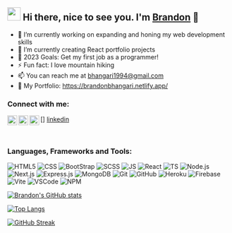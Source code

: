<h2><img src="https://emojis.slackmojis.com/emojis/images/1531849430/4246/blob-sunglasses.gif?1531849430" width="30"/> Hi there, nice to see you. I'm <a href="https://www.linkedin.com/in/brandon-bhangari/">Brandon</a> 👋</h2>

- 🔭 I’m currently working on expanding and honing my web development skills
- 🌱 I’m currently creating React portfolio projects
- 🥅 2023 Goals: Get my first job as a programmer!
- ⚡ Fun fact: I love mountain hiking
- 📫 You can reach me at bhangari1994@gmail.com
- 🚀 My Portfolio: https://brandonbhangari.netlify.app/

### Connect with me:

[<img align="left" alt="https://brandonbhangari.netlify.app/" width="22px" src="https://raw.githubusercontent.com/iconic/open-
iconic/master/svg/globe.svg" />][website]
[<img align="left" alt="Brandon | LinkedIn" width="22px" src="https://cdn.jsdelivr.net/npm/simple-icons@v3/icons/linkedin.svg" />] 
[linkedin]
[<img align="left" src="https://raw.githubusercontent.com/rahuldkjain/github-profile-readme- 
generator/master/src/images/icons/Social/leet-code.svg" alt="Brandon Bhangari" width="22px" height="22px" />][leetcode]



<br />

### Languages, Frameworks and Tools:

![HTML5](https://img.shields.io/badge/html5%20-%23E34F26.svg?&style=for-the-badge&logo=html5&logoColor=white)
![CSS](https://img.shields.io/badge/css3%20-%231572B6.svg?&style=for-the-badge&logo=css3&logoColor=white)
![BootStrap](https://img.shields.io/badge/bootstrap%20-%23563D7C.svg?&style=for-the-badge&logo=bootstrap&logoColor=white)
![SCSS](http://img.shields.io/badge/sass-%23f01742.svg?&style=for-the-badge&logo=sass&logoColor=white)
![JS](https://img.shields.io/badge/javascript%20-%23323330.svg?&style=for-the-badge&logo=javascript&logoColor=%23F7DF1E)
![React](https://img.shields.io/badge/-ReactJs-61DAFB?logo=react&logoColor=white&style=for-the-badge)
![TS](https://img.shields.io/badge/typescript%20-%23007ACC.svg?&style=for-the-badge&logo=typescript&logoColor=white)
![Node.js](https://img.shields.io/badge/node.js%20-%2343853D.svg?&style=for-the-badge&logo=node.js&logoColor=white)
![Next.js](https://img.shields.io/badge/next.js-000000?style=for-the-badge&logo=next.js&logoColor=white)
![Express.js](https://img.shields.io/badge/-Express-000000?style=for-the-badge&logo=express&logoColor=white)
![MongoDB](https://img.shields.io/badge/MongoDB-%234ea94b.svg?&style=for-the-badge&logo=mongodb&logoColor=white)
![Git](https://img.shields.io/badge/git%20-%23F05033.svg?&style=for-the-badge&logo=git&logoColor=white)
![GitHub](https://img.shields.io/badge/github%20-%23121011.svg?&style=for-the-badge&logo=github&logoColor=white)
![Heroku](https://img.shields.io/badge/heroku%20-%23430098.svg?&style=for-the-badge&logo=heroku&logoColor=white)
![Firebase](http://img.shields.io/badge/firebase-%23FFCB2B.svg?&style=for-the-badge&logo=firebase&logoColor=white)
![Vite](https://img.shields.io/badge/-Vite-646CFF?style=for-the-badge&logo=vite&logoColor=white)
![VSCode](https://img.shields.io/badge/-Visual%20Studio%20Code-23A9F2?style=for-the-badge&logo=Visual%20Studio%20Code&logoColor=white)
![NPM](https://img.shields.io/badge/-NPM-CB3837?style=for-the-badge&logo=NPM&logoColor=white)

[![Brandon's GitHub stats](https://github-readme-stats.vercel.app/api?username=curiousmind04&show_icons=true&theme=blue-green&locale=en)](https://github.com/curiousmind04/github-readme-stats)

[![Top Langs](https://github-readme-stats.vercel.app/api/top-langs/?username=curiousmind04&layout=compact)](https://github.com/curiousmind04/github-readme-stats)

[![GitHub Streak](https://streak-stats.demolab.com/?user=curiousmind04)](https://git.io/streak-stats)

[website]: https://brandonbhangari.netlify.app/
[linkedin]: https://www.linkedin.com/in/brandon-bhangari/
[leetcode]: https://leetcode.com/Bhangari04/
